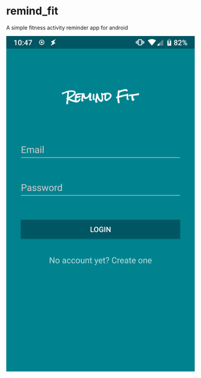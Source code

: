 # remind_fit
A simple fitness activity reminder app for android

![Login](https://raw.githubusercontent.com/SapneshNaik/remind_fit/master/screenshots/login.png)
